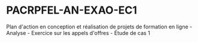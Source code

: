 # PACRPFEL-AN-EXAO-EC1
Plan d'action en conception et réalisation de projets de formation en ligne - Analyse - Exercice sur les appels d'offres - Étude de cas 1

